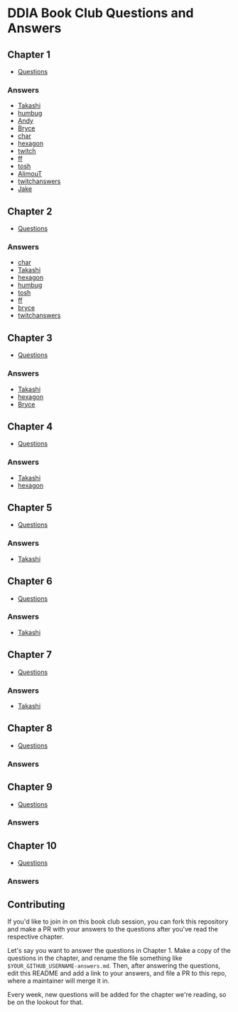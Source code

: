 # DDIA Book Club Questions and Answers

## Chapter 1

- [Questions](./ch1/questions.md)

### Answers

- [Takashi](./ch1/takashi-answers.md)
- [humbug](./ch1/humbug-answers.md)
- [Andy](./ch1/andy-answers.md)
- [Bryce](./ch1/bryce-answers.md)
- [char](./ch1/char-answers.md)
- [hexagon](./ch1/hexagon-answers.md)
- [twitch](./ch1/twitch-answers.md)
- [ff](./ch1/ff-answers.md)
- [tosh](./ch1/tosh-answers.md)
- [AlimouT](./ch1/alimout-answers.md)
- [twitchanswers](./ch1/twitch-answers.md)
- [Jake](./ch1/jake-answers.md)

## Chapter 2

- [Questions](./ch2/questions.md)

### Answers

- [char](./ch2/char-answers.md)
- [Takashi](./ch2/takashi-answers.md)
- [hexagon](./ch2/hexagon-answers.md)
- [humbug](./ch2/humbug-answers.md)
- [tosh](./ch2/tosh-answers.md)
- [ff](./ch2/ff-answers.md)
- [bryce](./ch2/bryce-answers.md)
- [twitchanswers](./ch2/twitch-answers.md)

## Chapter 3

- [Questions](./ch3/questions.md)

### Answers

- [Takashi](./ch3/takashi-answers.md)
- [hexagon](./ch3/hexagon-answers.md)
- [Bryce](./ch3/bryce-answers.md)

## Chapter 4

- [Questions](./ch4/questions.md)

### Answers

- [Takashi](./ch4/takashi-answers.md)
- [hexagon](./ch4/hexagon-answers.md)

## Chapter 5

- [Questions](./ch5/questions.md)

### Answers

- [Takashi](./ch5/takashi-answers.md)

## Chapter 6

- [Questions](./ch6/questions.md)

### Answers

- [Takashi](./ch6/takashi-answers.md)

## Chapter 7

- [Questions](./ch7/questions.md)

### Answers

- [Takashi](./ch7/takashi-answers.md)

## Chapter 8

- [Questions](./ch8/questions.md)

### Answers

## Chapter 9

- [Questions](./ch9/questions.md)

### Answers

## Chapter 10

- [Questions](./ch10/questions.md)

### Answers


## Contributing

If you'd like to join in on this book club session, you can fork this
repository and make a PR with your answers to the questions after you've read the respective chapter.

Let's say you want to answer the questions in Chapter 1. Make a copy of
the questions in the chapter, and rename the file something like
`$YOUR_GITHUB_USERNAME-answers.md`. Then, after answering the questions,
edit this README and add a link to your answers, and file a PR to this
repo, where a maintainer will merge it in.

Every week, new questions will be added for the chapter we're reading,
so be on the lookout for that.
